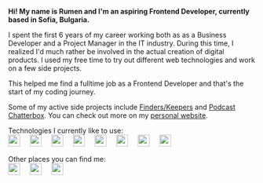 **Hi! My name is Rumen and I'm an aspiring Frontend Developer, currently based in Sofia, Bulgaria.**

I spent the first 6 years of my career working both as as a Business Developer and a Project Manager in the IT industry. During this time, I realized I'd much rather be involved in the actual creation of digital products. I used my free time to try out different web technologies and work on a few side projects. 

This helped me find a fulltime job as a Frontend Developer and that's the start of my coding journey. 

Some of my active side projects include [Finders/Keepers](http://finderskeepers.pro) and [Podcast Chatterbox](https://pdocastchatterbox.com). You can check out more on my [personal website](https://rmanev.com).

Technologies I currently like to use: <br/>
<img src="https://simpleicons.org/icons/html5.svg" width="24" height="24" style="margin-right: 1rem"/>
<img src="https://simpleicons.org/icons/css3.svg" width="24" height="24" style="margin-right: 1rem"/>
<img src="https://simpleicons.org/icons/javascript.svg" width="24" height="24" style="margin-right: 1rem"/>
<img src="https://simpleicons.org/icons/react.svg" width="24" height="24" style="margin-right: 1rem"/>
<img src="https://simpleicons.org/icons/angular.svg" width="24" height="24" style="margin-right: 1rem"/>
<img src="https://simpleicons.org/icons/graphql.svg" width="24" height="24" style="margin-right: 1rem"/>
<img src="https://simpleicons.org/icons/mongodb.svg" width="24" height="24" style="margin-right: 1rem"/>
<img src="https://simpleicons.org/icons/amazonaws.svg" width="24" height="24" style="margin-right: 1rem"/>

Other places you can find me: <br/>
[<img src="https://simpleicons.org/icons/twitter.svg" width="24" height="24" style="margin-right: 1rem"/>](https://twitter.com/room_n)
[<img src="https://simpleicons.org/icons/medium.svg" width="24" height="24" style="margin-right: 1rem"/>](https://medium.com/@room_n)
[<img src="https://simpleicons.org/icons/linkedin.svg" width="24" height="24" style="margin-right: 1rem"/>](https://linkedin.com/in/rmanev)